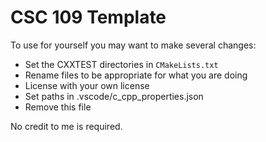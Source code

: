 # CSC 109 Template

To use for yourself you may want to make several changes:
- Set the CXXTEST directories in `CMakeLists.txt`
- Rename files to be appropriate for what you are doing
- License with your own license
- Set paths in .vscode/c_cpp_properties.json
- Remove this file

No credit to me is required.

